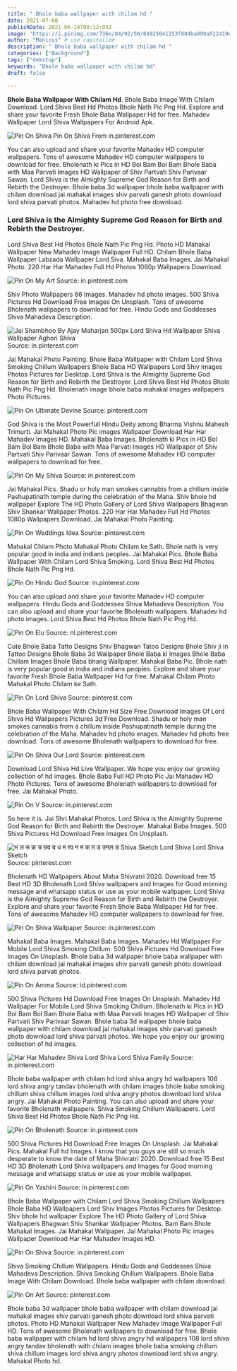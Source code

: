 ```yaml
---
title: " Bhole baba wallpaper with chilam hd "
date: 2021-07-08
publishDate: 2021-06-14T00:12:03Z
image: "https://i.pinimg.com/736x/84/92/50/84925041153f884ba999a512419e5286.jpg"
author: "Manicus" # use capitalize
description: " Bhole baba wallpaper with chilam hd "
categories: ["Background"]
tags: ["dekstop"]
keywords: "Bhole baba wallpaper with chilam hd"
draft: false

---
```



**Bhole Baba Wallpaper With Chilam Hd**. Bhole Baba Image With Chilam Download. Lord Shiva Best Hd Photos Bhole Nath Pic Png Hd. Explore and share your favorite Fresh Bhole Baba Wallpaper Hd for free. Mahadev Wallpaper Lord Shiva Wallpapers For Android Apk.

![Pin On Shiva](https://i.pinimg.com/originals/70/6b/bf/706bbf1955aaabd13f448d82806ce529.jpg "Pin On Shiva")
Pin On Shiva From in.pinterest.com


You can also upload and share your favorite Mahadev HD computer wallpapers. Tons of awesome Mahadev HD computer wallpapers to download for free. Bholenath ki Pics in HD Bol Bam Bol Bam Bhole Baba with Maa Parvati Images HD Wallpaper of Shiv Partvati Shiv Parivaar Sawan. Lord Shiva is the Almighty Supreme God Reason for Birth and Rebirth the Destroyer. Bhole baba 3d wallpaper bhole baba wallpaper with chilam download jai mahakal images shiv parvati ganesh photo download lord shiva parvati photos. Mahadev hd photo free download.

### Lord Shiva is the Almighty Supreme God Reason for Birth and Rebirth the Destroyer.

Lord Shiva Best Hd Photos Bhole Nath Pic Png Hd. Photo HD Mahakal Wallpaper New Mahadev Image Wallpaper Full HD. Chilam Bhole Baba Wallpaper Labzada Wallpaper Lord Siva. Mahakal Baba Images. Jai Mahakal Photo. 220 Har Har Mahadev Full Hd Photos 1080p Wallpapers Download.


![Pin On My Art](https://i.pinimg.com/originals/46/32/4f/46324ff6cbd9853b8d672566e9017505.jpg "Pin On My Art")
Source: in.pinterest.com

Shiv Photo Wallpapers 66 Images. Mahadev hd photo images. 500 Shiva Pictures Hd Download Free Images On Unsplash. Tons of awesome Bholenath wallpapers to download for free. Hindu Gods and Goddesses Shiva Mahadeva Description.

![Jai Shambhoo By Ajay Maharjan 500px Lord Shiva Hd Wallpaper Shiva Wallpaper Aghori Shiva](https://i.pinimg.com/736x/2f/9e/71/2f9e714b2e17e8e7000f395412a94a95.jpg "Jai Shambhoo By Ajay Maharjan 500px Lord Shiva Hd Wallpaper Shiva Wallpaper Aghori Shiva")
Source: in.pinterest.com

Jai Mahakal Photo Painting. Bhole Baba Wallpaper with Chilam Lord Shiva Smoking Chillum Wallpapers Bhole Baba HD Wallpapers Lord Shiv Images Photos Pictures for Desktop. Lord Shiva is the Almighty Supreme God Reason for Birth and Rebirth the Destroyer. Lord Shiva Best Hd Photos Bhole Nath Pic Png Hd. Bholenath image bhole baba mahakal images wallpapers Photo Pictures.

![Pin On Ultimate Devine](https://i.pinimg.com/originals/a9/1a/08/a91a08b1aa6d263a967255da7a18944a.png "Pin On Ultimate Devine")
Source: pinterest.com

God Shiva is the Most Powerfull Hindu Deity among Bharma Vishnu Mahesh Trimurti. Jai Mahakal Photo Pic images Wallpaper Download Har Har Mahadev Images HD. Mahakal Baba Images. Bholenath ki Pics in HD Bol Bam Bol Bam Bhole Baba with Maa Parvati Images HD Wallpaper of Shiv Partvati Shiv Parivaar Sawan. Tons of awesome Mahadev HD computer wallpapers to download for free.

![Pin On My Shiva](https://i.pinimg.com/564x/61/92/47/6192471f9fc99e022f29a6df52c2d22b.jpg "Pin On My Shiva")
Source: in.pinterest.com

Jai Mahakal Pics. Shadu or holy man smokes cannabis from a chillum inside Pashupatinath temple during the celebration of the Maha. Shiv bhole hd wallpaper Explore The HD Photo Gallery of Lord Shiva Wallpapers Bhagwan Shiv Shankar Wallpaper Photos. 220 Har Har Mahadev Full Hd Photos 1080p Wallpapers Download. Jai Mahakal Photo Painting.

![Pin On Weddings Idea](https://i.pinimg.com/originals/26/72/a4/2672a42eebbb550a9a99bf1484b3a901.jpg "Pin On Weddings Idea")
Source: pinterest.com

Mahakal Chilam Photo Mahakal Photo Chilam ke Sath. Bhole nath is very popular good in india and indians peoples. Jai Mahakal Pics. Bhole Baba Wallpaper With Chilam Lord Shiva Smoking. Lord Shiva Best Hd Photos Bhole Nath Pic Png Hd.

![Pin On Hindu God](https://i.pinimg.com/736x/5e/ec/db/5eecdba77e5495ef8c22bc6177720935.jpg "Pin On Hindu God")
Source: in.pinterest.com

You can also upload and share your favorite Mahadev HD computer wallpapers. Hindu Gods and Goddesses Shiva Mahadeva Description. You can also upload and share your favorite Bholenath wallpapers. Mahadev hd photo images. Lord Shiva Best Hd Photos Bhole Nath Pic Png Hd.

![Pin On Elu](https://i.pinimg.com/564x/8f/d5/28/8fd5280b66f715a07b5554f2317a69e4.jpg "Pin On Elu")
Source: nl.pinterest.com

Cute Bhole Baba Tatto Designs Shiv Bhagwan Tatoo Designs Bhole Shiv ji in Tattoo Designs Bhole Baba 3d Wallpaper Bhole Baba ki Images Bhole Baba Chillam Images Bhole Baba bhang Wallpaper. Mahakal Baba Pic. Bhole nath is very popular good in india and indians peoples. Explore and share your favorite Fresh Bhole Baba Wallpaper Hd for free. Mahakal Chilam Photo Mahakal Photo Chilam ke Sath.

![Pin On Lord Shiva](https://i.pinimg.com/736x/44/5e/b5/445eb5e834dddc8ed6f1aec1927a3382.jpg "Pin On Lord Shiva")
Source: pinterest.com

Bhole Baba Wallpaper With Chilam Hd Size Free Download Images Of Lord Shiva Hd Wallpapers Pictures 3d Free Download. Shadu or holy man smokes cannabis from a chillum inside Pashupatinath temple during the celebration of the Maha. Mahadev hd photo images. Mahadev hd photo free download. Tons of awesome Bholenath wallpapers to download for free.

![Pin On Shiva Our Lord](https://i.pinimg.com/originals/94/bc/68/94bc68f9e861285562d7976964c41066.jpg "Pin On Shiva Our Lord")
Source: pinterest.com

Download Lord Shiva Hd Live Wallpaper. We hope you enjoy our growing collection of hd images. Bhole Baba Full HD Photo Pic Jai Mahadev HD Photo Pictures. Tons of awesome Bholenath wallpapers to download for free. Jai Mahakal Photo.

![Pin On V](https://i.pinimg.com/originals/46/06/c8/4606c87e2c5613f077b0eec147b67fa8.jpg "Pin On V")
Source: in.pinterest.com

So here it is. Jai Shri Mahakal Photos. Lord Shiva is the Almighty Supreme God Reason for Birth and Rebirth the Destroyer. Mahakal Baba Images. 500 Shiva Pictures Hd Download Free Images On Unsplash.

![भ ल स क च छव य ध म रप न म क त ड उनल ड Shiva Sketch Lord Shiva Lord Shiva Sketch](https://i.pinimg.com/originals/bb/bb/cc/bbbbcc90d41e18202e1d3baf0b6297d9.jpg "भ ल स क च छव य ध म रप न म क त ड उनल ड Shiva Sketch Lord Shiva Lord Shiva Sketch")
Source: pinterest.com

Bholenath HD Wallpapers About Maha Shivratri 2020. Download free 15 Best HD 3D Bholenath Lord Shiva wallpapers and Images for Good morning message and whatsapp status or use as your mobile wallpaper. Lord Shiva is the Almighty Supreme God Reason for Birth and Rebirth the Destroyer. Explore and share your favorite Fresh Bhole Baba Wallpaper Hd for free. Tons of awesome Mahadev HD computer wallpapers to download for free.

![Pin On Shiva Wallpaper](https://i.pinimg.com/474x/f9/bc/15/f9bc15721ec889fbf86f9f91f78b94dc.jpg "Pin On Shiva Wallpaper")
Source: in.pinterest.com

Mahakal Baba Images. Mahakal Baba Images. Mahadev Hd Wallpaper For Mobile Lord Shiva Smoking Chillum. 500 Shiva Pictures Hd Download Free Images On Unsplash. Bhole baba 3d wallpaper bhole baba wallpaper with chilam download jai mahakal images shiv parvati ganesh photo download lord shiva parvati photos.

![Pin On Amma](https://i.pinimg.com/originals/e9/cf/41/e9cf4169a2d058ff6f61234d7f80ec97.jpg "Pin On Amma")
Source: id.pinterest.com

500 Shiva Pictures Hd Download Free Images On Unsplash. Mahadev Hd Wallpaper For Mobile Lord Shiva Smoking Chillum. Bholenath ki Pics in HD Bol Bam Bol Bam Bhole Baba with Maa Parvati Images HD Wallpaper of Shiv Partvati Shiv Parivaar Sawan. Bhole baba 3d wallpaper bhole baba wallpaper with chilam download jai mahakal images shiv parvati ganesh photo download lord shiva parvati photos. We hope you enjoy our growing collection of hd images.

![Har Har Mahadev Shiva Lord Shiva Lord Shiva Family](https://i.pinimg.com/originals/2f/44/ab/2f44ab23b540d42e6f17353e83e2231a.jpg "Har Har Mahadev Shiva Lord Shiva Lord Shiva Family")
Source: in.pinterest.com

Bhole baba wallpaper with chilam hd lord shiva angry hd wallpapers 108 lord shiva angry tandav bholenath with chilam images bhole baba smoking chillum shiva chillum images lord shiva angry photos download lord shiva angry. Jai Mahakal Photo Painting. You can also upload and share your favorite Bholenath wallpapers. Shiva Smoking Chillum Wallpapers. Lord Shiva Best Hd Photos Bhole Nath Pic Png Hd.

![Pin On Bholenath](https://i.pinimg.com/originals/ca/f8/c9/caf8c9cc0d68a8f5fb5937748e6a62a2.jpg "Pin On Bholenath")
Source: in.pinterest.com

500 Shiva Pictures Hd Download Free Images On Unsplash. Jai Mahakal Pics. Mahakal Full hd Images. I know that you guys are still so much desperate to know the date of Maha Shivratri 2020. Download free 15 Best HD 3D Bholenath Lord Shiva wallpapers and Images for Good morning message and whatsapp status or use as your mobile wallpaper.

![Pin On Yashini](https://i.pinimg.com/originals/10/7a/e2/107ae21928141acfc3c5dff7780f73a5.jpg "Pin On Yashini")
Source: in.pinterest.com

Bhole Baba Wallpaper with Chilam Lord Shiva Smoking Chillum Wallpapers Bhole Baba HD Wallpapers Lord Shiv Images Photos Pictures for Desktop. Shiv bhole hd wallpaper Explore The HD Photo Gallery of Lord Shiva Wallpapers Bhagwan Shiv Shankar Wallpaper Photos. Bam Bam Bhole Mahakal Images. Jai Mahakal Wallpaper. Jai Mahakal Photo Pic images Wallpaper Download Har Har Mahadev Images HD.

![Pin On Shiva](https://i.pinimg.com/originals/70/6b/bf/706bbf1955aaabd13f448d82806ce529.jpg "Pin On Shiva")
Source: in.pinterest.com

Shiva Smoking Chillum Wallpapers. Hindu Gods and Goddesses Shiva Mahadeva Description. Shiva Smoking Chillum Wallpapers. Bhole Baba Image With Chilam Download. Bhole baba wallpaper with chilam download.

![Pin On Art](https://i.pinimg.com/736x/84/92/50/84925041153f884ba999a512419e5286.jpg "Pin On Art")
Source: pinterest.com

Bhole baba 3d wallpaper bhole baba wallpaper with chilam download jai mahakal images shiv parvati ganesh photo download lord shiva parvati photos. Photo HD Mahakal Wallpaper New Mahadev Image Wallpaper Full HD. Tons of awesome Bholenath wallpapers to download for free. Bhole baba wallpaper with chilam hd lord shiva angry hd wallpapers 108 lord shiva angry tandav bholenath with chilam images bhole baba smoking chillum shiva chillum images lord shiva angry photos download lord shiva angry. Mahakal Photo hd.

